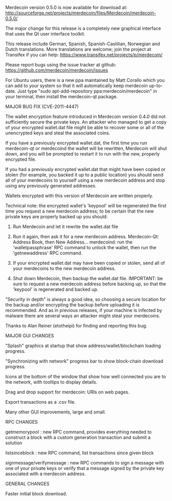 Merdecoin version 0.5.0 is now available for download at:
http://sourceforge.net/projects/merdecoin/files/Merdecoin/merdecoin-0.5.0/

The major change for this release is a completely new graphical interface that uses the Qt user interface toolkit.

This release include German, Spanish, Spanish-Castilian, Norwegian and Dutch translations. More translations are welcome; join the project at Transifex if you can help:
https://www.transifex.net/projects/p/merdecoin/

Please report bugs using the issue tracker at github:
https://github.com/merdecoin/merdecoin/issues

For Ubuntu users, there is a new ppa maintained by Matt Corallo which you can add to your system so that it will automatically keep merdecoin up-to-date.  Just type "sudo apt-add-repository ppa:merdecoin/merdecoin" in your terminal, then install the merdecoin-qt package.

MAJOR BUG FIX  (CVE-2011-4447)

The wallet encryption feature introduced in Merdecoin version 0.4.0 did not sufficiently secure the private keys. An attacker who
managed to get a copy of your encrypted wallet.dat file might be able to recover some or all of the unencrypted keys and steal the
associated coins.

If you have a previously encrypted wallet.dat, the first time you run merdecoin-qt or merdecoind the wallet will be rewritten, Merdecoin will
shut down, and you will be prompted to restart it to run with the new, properly encrypted file.

If you had a previously encrypted wallet.dat that might have been copied or stolen (for example, you backed it up to a public
location) you should send all of your merdecoins to yourself using a new merdecoin address and stop using any previously generated addresses.

Wallets encrypted with this version of Merdecoin are written properly.

Technical note: the encrypted wallet's 'keypool' will be regenerated the first time you request a new merdecoin address; to be certain that the
new private keys are properly backed up you should:

1. Run Merdecoin and let it rewrite the wallet.dat file

2. Run it again, then ask it for a new merdecoin address.
Merdecoin-Qt: Address Book, then New Address...
merdecoind: run the 'walletpassphrase' RPC command to unlock the wallet,  then run the 'getnewaddress' RPC command.

3. If your encrypted wallet.dat may have been copied or stolen, send  all of your merdecoins to the new merdecoin address.

4. Shut down Merdecoin, then backup the wallet.dat file.
IMPORTANT: be sure to request a new merdecoin address before backing up, so that the 'keypool' is regenerated and backed up.

"Security in depth" is always a good idea, so choosing a secure location for the backup and/or encrypting the backup before uploading it is recommended. And as in previous releases, if your machine is infected by malware there are several ways an attacker might steal your merdecoins.

Thanks to Alan Reiner (etotheipi) for finding and reporting this bug.

MAJOR GUI CHANGES

"Splash" graphics at startup that show address/wallet/blockchain loading progress.

"Synchronizing with network" progress bar to show block-chain download progress.

Icons at the bottom of the window that show how well connected you are to the network, with tooltips to display details.

Drag and drop support for merdecoin: URIs on web pages.

Export transactions as a .csv file.

Many other GUI improvements, large and small.

RPC CHANGES

getmemorypool : new RPC command, provides everything needed to construct a block with a custom generation transaction and submit a solution

listsinceblock : new RPC command, list transactions since given block

signmessage/verifymessage : new RPC commands to sign a message with one of your private keys or verify that a message signed by the private key associated with a merdecoin address.

GENERAL CHANGES

Faster initial block download.
